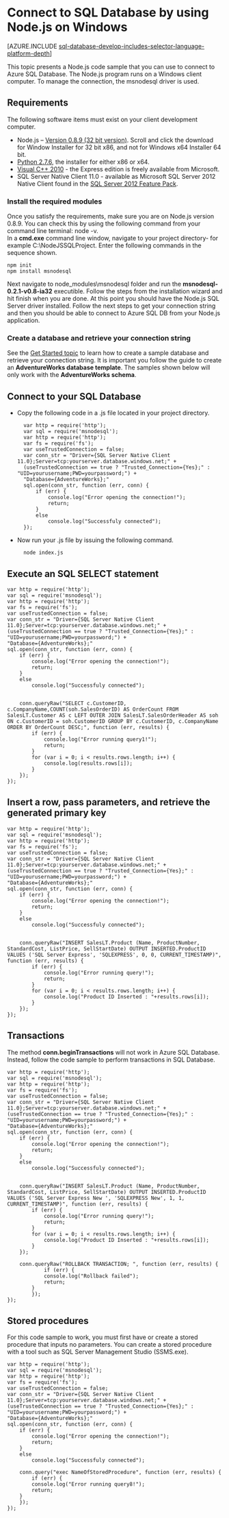 <properties 
	pageTitle="Connect to SQL Database by using Node.js on Windows" 
	description="Presents a Node.js code sample you can use to connect to Azure SQL Database. The sample runs on a Windows client computer."
	services="sql-database" 
	documentationCenter="" 
	authors="meet-bhagdev" 
	manager="jeffreyg" 
	editor=""/>


<tags 
	ms.service="sql-database" 
	ms.workload="data-management" 
	ms.tgt_pltfrm="na" 
	ms.devlang="nodejs" 
	ms.topic="article" 
	ms.date="07/30/2015" 
	ms.author="mebha"/>


# Connect to SQL Database by using Node.js on Windows


[AZURE.INCLUDE [sql-database-develop-includes-selector-language-platform-depth](../../includes/sql-database-develop-includes-selector-language-platform-depth.md)]


This topic presents a Node.js code sample that you can use to connect to Azure SQL Database. The Node.js program runs on a Windows client computer. To manage the connection, the msnodesql driver is used.


## Requirements


The following software items must exist on your client development computer.


-  Node.js – [Version 0.8.9 (32 bit version)](http://blog.nodejs.org/2012/09/11/node-v0-8-9-stable/). Scroll and click the download for Window Installer for 32 bit x86, and not for Windows x64 Installer 64 bit.
- [Python 2.7.6](https://www.python.org/download/releases/2.7.6/), the installer for either x86 or x64. 
- [Visual C++ 2010](https://app.vssps.visualstudio.com/profile/review?download=true&family=VisualStudioCExpress&release=VisualStudio2010&type=web&slcid=0x409&context=eyJwZSI6MSwicGMiOjEsImljIjoxLCJhbyI6MCwiYW0iOjEsIm9wIjpudWxsLCJhZCI6bnVsbCwiZmEiOjAsImF1IjpudWxsLCJjdiI6OTY4OTg2MzU1LCJmcyI6MCwic3UiOjAsImVyIjoxfQ2) - the Express edition is freely available from Microsoft.
- SQL Server Native Client 11.0 - available as Microsoft SQL Server 2012 Native Client found in the [SQL Server 2012 Feature Pack](http://www.microsoft.com/download/details.aspx?id=29065).


### Install the required modules

Once you satisfy the requirements, make sure you are on Node.js version 0.8.9. You can check this by using the following command from your command line terminal: node -v.
<br>In a **cmd.exe** command line window, navigate to your project directory- for example C:\NodeJSSQLProject. Enter the following commands in the sequence shown. 

	npm init
	npm install msnodesql

Next navigate to node_modules\msnodesql folder and run the **msnodesql-0.2.1-v0.8-ia32** executible. Follow the steps from the installation wizard and hit finish when you are done. At this point you should have the Node.js SQL Server driver installed. Follow the next steps to get your connection string and then you should be able to connect to Azure SQL DB from your Node.js application. 

### Create a database and retrieve your connection string
 
See the [Get Started topic](sql-database-get-started.md) to learn how to create a sample database and retrieve your connection string. It is important you follow the guide to create an **AdventureWorks database template**. The samples shown below will only work with the **AdventureWorks schema**. 


## Connect to your SQL Database


- Copy the following code in a .js file located in your project directory.


		var http = require('http');
		var sql = require('msnodesql');
		var http = require('http');
		var fs = require('fs');
		var useTrustedConnection = false;
		var conn_str = "Driver={SQL Server Native Client 11.0};Server=tcp:yourserver.database.windows.net;" + 
		(useTrustedConnection == true ? "Trusted_Connection={Yes};" : "UID=yourusername;PWD=yourpassword;") + 
		"Database={AdventureWorks};"
		sql.open(conn_str, function (err, conn) {
		    if (err) {
		        console.log("Error opening the connection!");
		        return;
		    }
		    else
		        console.log("Successfuly connected");
		});	


- Now run your .js file by issuing the following command.


		node index.js


## Execute an SQL SELECT statement


	var http = require('http');
	var sql = require('msnodesql');
	var http = require('http');
	var fs = require('fs');
	var useTrustedConnection = false;
	var conn_str = "Driver={SQL Server Native Client 11.0};Server=tcp:yourserver.database.windows.net;" + 
	(useTrustedConnection == true ? "Trusted_Connection={Yes};" : "UID=yourusername;PWD=yourpassword;") + 
	"Database={AdventureWorks};"
	sql.open(conn_str, function (err, conn) {
	    if (err) {
	        console.log("Error opening the connection!");
	        return;
	    }
	    else
	        console.log("Successfuly connected");
	
	
	    conn.queryRaw("SELECT c.CustomerID, c.CompanyName,COUNT(soh.SalesOrderID) AS OrderCount FROM SalesLT.Customer AS c LEFT OUTER JOIN SalesLT.SalesOrderHeader AS soh ON c.CustomerID = soh.CustomerID GROUP BY c.CustomerID, c.CompanyName ORDER BY OrderCount DESC;", function (err, results) {
	        if (err) {
	            console.log("Error running query1!");
	            return;
	        }
	        for (var i = 0; i < results.rows.length; i++) {
	            console.log(results.rows[i]);
	        }
	    });
	});


## Insert a row, pass parameters, and retrieve the generated primary key


	var http = require('http');
	var sql = require('msnodesql');
	var http = require('http');
	var fs = require('fs');
	var useTrustedConnection = false;
	var conn_str = "Driver={SQL Server Native Client 11.0};Server=tcp:yourserver.database.windows.net;" + 
	(useTrustedConnection == true ? "Trusted_Connection={Yes};" : "UID=yourusername;PWD=yourpassword;") + 
	"Database={AdventureWorks};"
	sql.open(conn_str, function (err, conn) {
	    if (err) {
	        console.log("Error opening the connection!");
	        return;
	    }
	    else
	        console.log("Successfuly connected");
	
	
	    conn.queryRaw("INSERT SalesLT.Product (Name, ProductNumber, StandardCost, ListPrice, SellStartDate) OUTPUT INSERTED.ProductID VALUES ('SQL Server Express', 'SQLEXPRESS', 0, 0, CURRENT_TIMESTAMP)", function (err, results) {
	        if (err) {
	            console.log("Error running query!");
	            return;
	        }
	        for (var i = 0; i < results.rows.length; i++) {
	            console.log("Product ID Inserted : "+results.rows[i]);
	        }
	    });
	});


## Transactions


The method **conn.beginTransactions** will not work in Azure SQL Database. Instead, follow the code sample to perform transactions in SQL Database.


	var http = require('http');
	var sql = require('msnodesql');
	var http = require('http');
	var fs = require('fs');
	var useTrustedConnection = false;
	var conn_str = "Driver={SQL Server Native Client 11.0};Server=tcp:yourserver.database.windows.net;" + 
	(useTrustedConnection == true ? "Trusted_Connection={Yes};" : "UID=yourusername;PWD=yourpassword;") + 
	"Database={AdventureWorks};"
	sql.open(conn_str, function (err, conn) {
	    if (err) {
	        console.log("Error opening the connection!");
	        return;
	    }
	    else
	        console.log("Successfuly connected");
	
	
	    conn.queryRaw("INSERT SalesLT.Product (Name, ProductNumber, StandardCost, ListPrice, SellStartDate) OUTPUT INSERTED.ProductID VALUES ('SQL Server Express New ', 'SQLEXPRESS New', 1, 1, CURRENT_TIMESTAMP)", function (err, results) {
	        if (err) {
	            console.log("Error running query!");
	            return;
	        }
	        for (var i = 0; i < results.rows.length; i++) {
	            console.log("Product ID Inserted : "+results.rows[i]);
	        }
	    });
	    
	    conn.queryRaw("ROLLBACK TRANSACTION; ", function (err, results) {
            	if (err) {
        		console.log("Rollback failed");
        		return;
        	}
    	    });
	});


## Stored procedures


For this code sample to work, you must first have or create a stored procedure that inputs no parameters. You can create a stored procedure with a tool such as SQL Server Management Studio (SSMS.exe).


	var http = require('http');
	var sql = require('msnodesql');
	var http = require('http');
	var fs = require('fs');
	var useTrustedConnection = false;
	var conn_str = "Driver={SQL Server Native Client 11.0};Server=tcp:yourserver.database.windows.net;" + 
	(useTrustedConnection == true ? "Trusted_Connection={Yes};" : "UID=yourusername;PWD=yourpassword;") + 
	"Database={AdventureWorks};"
	sql.open(conn_str, function (err, conn) {
	    if (err) {
	        console.log("Error opening the connection!");
	        return;
	    }
	    else
	        console.log("Successfuly connected");
		
	    conn.query("exec NameOfStoredProcedure", function (err, results) {
	    	if (err) {
			console.log("Error running query8!");
			return;
		}
	    });
	});

 
